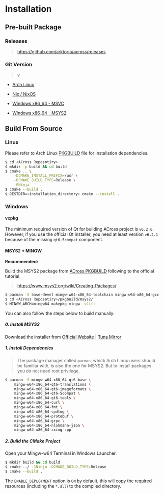 # Installation

## Pre-built Package

### Releases
> https://github.com/arktoria/across/releases

### Git Version 
> <div id="across-git-version">v</div>

- [Arch Linux](https://github.com/ArkToria/ACross/actions/workflows/arch-build.yaml)

- [Nix / NixOS](https://github.com/ArkToria/ACross/actions/workflows/nix-build.yaml)

- [Windows x86_64 - MSVC](https://github.com/ArkToria/ACross/actions/workflows/msvc-build.yaml)

- [Windows x86_64 - MSYS2](https://github.com/ArkToria/ACross/actions/workflows/msys2-mingw64-build.yaml)

## Build From Source

### Linux

Please refer to Arch Linux [PKGBUILD](https://github.com/ArkToria/ACross/blob/master/pkgbuild/arch/across-dev-git/PKGBUILD) file for installation dependencies.

```bash
$ cd <ACross Reposotiry>
$ mkdir -p build && cd build
$ cmake .. \
    -DCMAKE_INSTALL_PREFIX=/usr \
    -DCMAKE_BUILD_TYPE=Release \
    -GNinja
$ cmake --build .
$ DESTDIR=<installation_directory> cmake --install .
```

### Windows

#### vcpkg

The minimum required version of Qt for building ACross project is `v6.2.0`. However, if you use the official Qt installer, you need at least version `v6.2.1` because of the missing `qt6-5compat` component.

#### MSYS2 + MINGW
**Recommended:**

Build the MSYS2 package from [ACross PKGBUILD](https://github.com/ArkToria/ACross/blob/master/pkgbuild/msys2/PKGBUILD) following to the official tutorial.

> https://www.msys2.org/wiki/Creating-Packages/

```bash
$ pacman -S base-devel mingw-w64-x86_64-toolchain mingw-w64-x86_64-gcc
$ cd <ACross Reposotiry>/pkgbuild/msys2/
$ MINGW_ARCH=mingw64 makepkg-mingw -sCLfi
```

You can also follow the steps below to build manually:

##### 0. Install MSYS2

Download the installer from [Official Website](https://www.msys2.org/)
 |
 [Tuna Mirror](https://mirrors.tuna.tsinghua.edu.cn/msys2/distrib/msys2-x86_64-latest.exe)

##### 1. Install Dependencies

> The package manager called `pacman`, which Arch Linux users should be familiar with, is also the one for MSYS2. But to install packages you do not need root privilege.

```bash
$ pacman -S mingw-w64-x86_64-qt6-base \
    mingw-w64-x86_64-qt6-translations \
    mingw-w64-x86_64-qt6-imageformats \
    mingw-w64-x86_64-qt6-5compat \
    mingw-w64-x86_64-qt6-tools \
    mingw-w64-x86_64-curl \
    mingw-w64-x86_64-fmt \
    mingw-w64-x86_64-spdlog \
    mingw-w64-x86_64-protobuf \
    mingw-w64-x86_64-grpc \
    mingw-w64-x86_64-nlohmann-json \
    mingw-w64-x86_64-zxing-cpp
```

##### 2. Build the CMake Project

Open your Mingw-w64 Terminal in Windows Launcher.

```bash
$ mkdir build && cd build
$ cmake ../ -GNinja -DCMAKE_BUILD_TYPE=Release
$ cmake --build .
```

The `ENABLE_DEPLOYMENT` option is `ON` by default, this will copy the required resources (including the `*.dll`) to the compiled directory. 